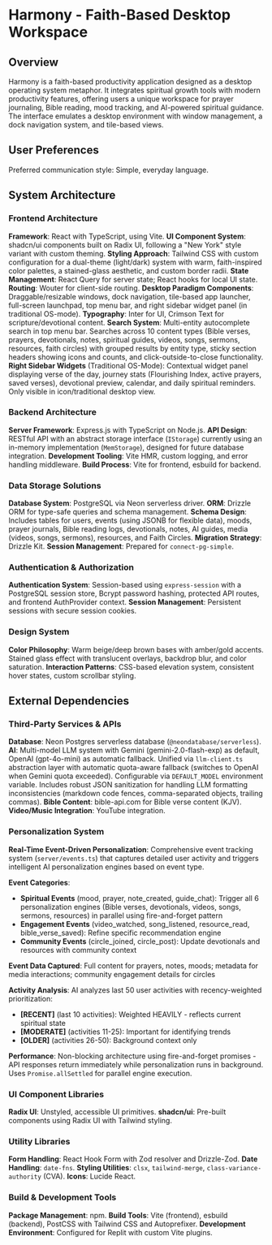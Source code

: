 # Harmony - Faith-Based Desktop Workspace

## Overview

Harmony is a faith-based productivity application designed as a desktop operating system metaphor. It integrates spiritual growth tools with modern productivity features, offering users a unique workspace for prayer journaling, Bible reading, mood tracking, and AI-powered spiritual guidance. The interface emulates a desktop environment with window management, a dock navigation system, and tile-based views.

## User Preferences

Preferred communication style: Simple, everyday language.

## System Architecture

### Frontend Architecture

**Framework**: React with TypeScript, using Vite.
**UI Component System**: shadcn/ui components built on Radix UI, following a "New York" style variant with custom theming.
**Styling Approach**: Tailwind CSS with custom configuration for a dual-theme (light/dark) system with warm, faith-inspired color palettes, a stained-glass aesthetic, and custom border radii.
**State Management**: React Query for server state; React hooks for local UI state.
**Routing**: Wouter for client-side routing.
**Desktop Paradigm Components**: Draggable/resizable windows, dock navigation, tile-based app launcher, full-screen launchpad, top menu bar, and right sidebar widget panel (in traditional OS-mode).
**Typography**: Inter for UI, Crimson Text for scripture/devotional content.
**Search System**: Multi-entity autocomplete search in top menu bar. Searches across 10 content types (Bible verses, prayers, devotionals, notes, spiritual guides, videos, songs, sermons, resources, faith circles) with grouped results by entity type, sticky section headers showing icons and counts, and click-outside-to-close functionality.
**Right Sidebar Widgets** (Traditional OS-Mode): Contextual widget panel displaying verse of the day, journey stats (Flourishing Index, active prayers, saved verses), devotional preview, calendar, and daily spiritual reminders. Only visible in icon/traditional desktop view.

### Backend Architecture

**Server Framework**: Express.js with TypeScript on Node.js.
**API Design**: RESTful API with an abstract storage interface (`IStorage`) currently using an in-memory implementation (`MemStorage`), designed for future database integration.
**Development Tooling**: Vite HMR, custom logging, and error handling middleware.
**Build Process**: Vite for frontend, esbuild for backend.

### Data Storage Solutions

**Database System**: PostgreSQL via Neon serverless driver.
**ORM**: Drizzle ORM for type-safe queries and schema management.
**Schema Design**: Includes tables for users, events (using JSONB for flexible data), moods, prayer journals, Bible reading logs, devotionals, notes, AI guides, media (videos, songs, sermons), resources, and Faith Circles.
**Migration Strategy**: Drizzle Kit.
**Session Management**: Prepared for `connect-pg-simple`.

### Authentication & Authorization

**Authentication System**: Session-based using `express-session` with a PostgreSQL session store, Bcrypt password hashing, protected API routes, and frontend AuthProvider context.
**Session Management**: Persistent sessions with secure session cookies.

### Design System

**Color Philosophy**: Warm beige/deep brown bases with amber/gold accents. Stained glass effect with translucent overlays, backdrop blur, and color saturation.
**Interaction Patterns**: CSS-based elevation system, consistent hover states, custom scrollbar styling.

## External Dependencies

### Third-Party Services & APIs

**Database**: Neon Postgres serverless database (`@neondatabase/serverless`).
**AI**: Multi-model LLM system with Gemini (gemini-2.0-flash-exp) as default, OpenAI (gpt-4o-mini) as automatic fallback. Unified via `llm-client.ts` abstraction layer with automatic quota-aware fallback (switches to OpenAI when Gemini quota exceeded). Configurable via `DEFAULT_MODEL` environment variable. Includes robust JSON sanitization for handling LLM formatting inconsistencies (markdown code fences, comma-separated objects, trailing commas).
**Bible Content**: bible-api.com for Bible verse content (KJV).
**Video/Music Integration**: YouTube integration.

### Personalization System

**Real-Time Event-Driven Personalization**: Comprehensive event tracking system (`server/events.ts`) that captures detailed user activity and triggers intelligent AI personalization engines based on event type.

**Event Categories**:
- **Spiritual Events** (mood, prayer, note_created, guide_chat): Trigger all 6 personalization engines (Bible verses, devotionals, videos, songs, sermons, resources) in parallel using fire-and-forget pattern
- **Engagement Events** (video_watched, song_listened, resource_read, bible_verse_saved): Refine specific recommendation engine
- **Community Events** (circle_joined, circle_post): Update devotionals and resources with community context

**Event Data Captured**: Full content for prayers, notes, moods; metadata for media interactions; community engagement details for circles

**Activity Analysis**: AI analyzes last 50 user activities with recency-weighted prioritization:
- **[RECENT]** (last 10 activities): Weighted HEAVILY - reflects current spiritual state
- **[MODERATE]** (activities 11-25): Important for identifying trends
- **[OLDER]** (activities 26-50): Background context only

**Performance**: Non-blocking architecture using fire-and-forget promises - API responses return immediately while personalization runs in background. Uses `Promise.allSettled` for parallel engine execution.

### UI Component Libraries

**Radix UI**: Unstyled, accessible UI primitives.
**shadcn/ui**: Pre-built components using Radix UI with Tailwind styling.

### Utility Libraries

**Form Handling**: React Hook Form with Zod resolver and Drizzle-Zod.
**Date Handling**: `date-fns`.
**Styling Utilities**: `clsx`, `tailwind-merge`, `class-variance-authority` (CVA).
**Icons**: Lucide React.

### Build & Development Tools

**Package Management**: npm.
**Build Tools**: Vite (frontend), esbuild (backend), PostCSS with Tailwind CSS and Autoprefixer.
**Development Environment**: Configured for Replit with custom Vite plugins.